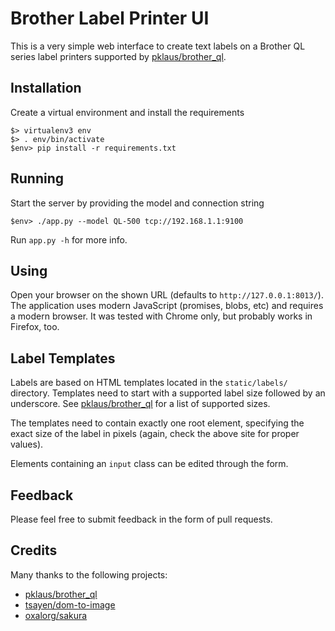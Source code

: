 # Brother Label Printer UI

This is a very simple web interface to create text labels on a Brother QL series label printers supported by [pklaus/brother_ql](https://github.com/pklaus/brother_ql).

## Installation

Create a virtual environment and install the requirements

    $> virtualenv3 env
    $> . env/bin/activate
    $env> pip install -r requirements.txt

## Running

Start the server by providing the model and connection string

    $env> ./app.py --model QL-500 tcp://192.168.1.1:9100

Run `app.py -h` for more info.

## Using

Open your browser on the shown URL (defaults to `http://127.0.0.1:8013/`). The application uses modern JavaScript (promises, blobs, etc) and requires a modern browser. It was tested with Chrome only, but probably works in Firefox, too.

## Label Templates

Labels are based on HTML templates located in the `static/labels/` directory. Templates need to start with a supported label size followed by an underscore. See [pklaus/brother_ql](https://github.com/pklaus/brother_ql) for a list of supported sizes.

The templates need to contain exactly one root element, specifying the exact size of the label in pixels (again, check the above site for proper values).

Elements containing an `input` class can be edited through the form.

## Feedback

Please feel free to submit feedback in the form of pull requests.

## Credits

Many thanks to the following projects:

* [pklaus/brother_ql](https://github.com/pklaus/brother_ql)
* [tsayen/dom-to-image](https://github.com/tsayen/dom-to-image)
* [oxalorg/sakura](https://github.com/oxalorg/sakura)
